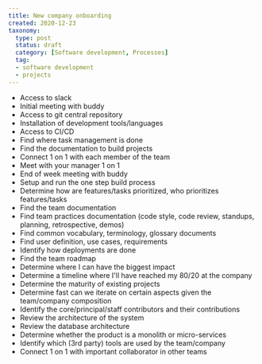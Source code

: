 ```yaml
---
title: New company onboarding
created: 2020-12-23
taxonomy:
  type: post
  status: draft
  category: [Software development, Processes]
  tag:
  - software development
  - projects
---
```


* Access to slack
* Initial meeting with buddy
* Access to git central repository
* Installation of development tools/languages
* Access to CI/CD
* Find where task management is done
* Find the documentation to build projects
* Connect 1 on 1 with each member of the team
* Meet with your manager 1 on 1
* End of week meeting with buddy
* Setup and run the one step build process
* Determine how are features/tasks prioritized, who prioritizes features/tasks
* Find the team documentation
* Find team practices documentation (code style, code review, standups, planning, retrospective, demos)
* Find common vocabulary, terminology, glossary documents
* Find user definition, use cases, requirements
* Identify how deployments are done
* Find the team roadmap
* Determine where I can have the biggest impact
* Determine a timeline where I'll have reached my 80/20 at the company
* Determine the maturity of existing projects
* Determine fast can we iterate on certain aspects given the team/company composition
* Identify the core/principal/staff contributors and their contributions
* Review the architecture of the system
* Review the database architecture
* Determine whether the product is a monolith or micro-services
* Identify which (3rd party) tools are used by the team/company
* Connect 1 on 1 with important collaborator in other teams
